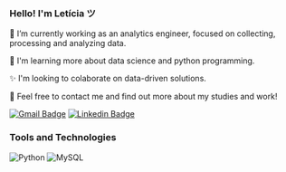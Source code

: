 ### Hello! I'm Letícia ツ

🔭 I’m currently working as an analytics engineer, focused on collecting, processing and analyzing data. 

🌱 I'm learning more about data science and python programming.

✨ I'm looking to colaborate on data-driven solutions.

💬 Feel free to contact me and find out more about my studies and work!

[![Gmail Badge](https://img.shields.io/badge/-leticiamwork@gmail.com-c14438?style=flat&logo=Gmail&logoColor=white)](mailto:leticiamwork@gmail.com "Connect via Email")
[![Linkedin Badge](https://img.shields.io/badge/-Letícia%20Moura-0072b1?style=flat&logo=Linkedin&logoColor=white)](https://https://www.linkedin.com/in/mouralet/ "Connect on LinkedIn")

### Tools and Technologies
![Python](https://img.shields.io/badge/python%20-%2314354C.svg?style=plastic&logo=Python&logoColor=white)
![MySQL](https://img.shields.io/badge/mysql-%2300f.svg?style=plastic&logo=mysql&logoColor=white)


 
</div>
